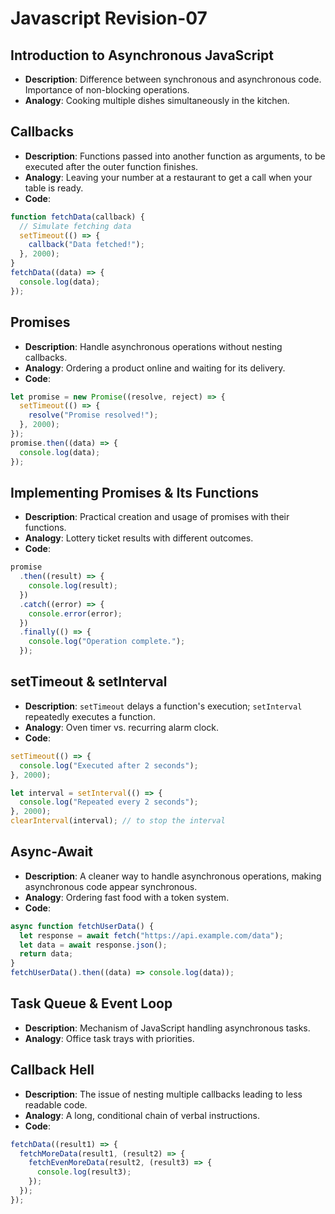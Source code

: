 # Javascript Revision-07

## Introduction to Asynchronous JavaScript

- **Description**: Difference between synchronous and asynchronous code. Importance of non-blocking operations.
- **Analogy**: Cooking multiple dishes simultaneously in the kitchen.

## Callbacks

- **Description**: Functions passed into another function as arguments, to be executed after the outer function finishes.
- **Analogy**: Leaving your number at a restaurant to get a call when your table is ready.
- **Code**:

```javascript
function fetchData(callback) {
  // Simulate fetching data
  setTimeout(() => {
    callback("Data fetched!");
  }, 2000);
}
fetchData((data) => {
  console.log(data);
});
```

## Promises

- **Description**: Handle asynchronous operations without nesting callbacks.
- **Analogy**: Ordering a product online and waiting for its delivery.
- **Code**:

```javascript
let promise = new Promise((resolve, reject) => {
  setTimeout(() => {
    resolve("Promise resolved!");
  }, 2000);
});
promise.then((data) => {
  console.log(data);
});
```

## Implementing Promises & Its Functions

- **Description**: Practical creation and usage of promises with their functions.
- **Analogy**: Lottery ticket results with different outcomes.
- **Code**:

```javascript
promise
  .then((result) => {
    console.log(result);
  })
  .catch((error) => {
    console.error(error);
  })
  .finally(() => {
    console.log("Operation complete.");
  });
```

## setTimeout & setInterval

- **Description**: `setTimeout` delays a function's execution; `setInterval` repeatedly executes a function.
- **Analogy**: Oven timer vs. recurring alarm clock.
- **Code**:

```javascript
setTimeout(() => {
  console.log("Executed after 2 seconds");
}, 2000);

let interval = setInterval(() => {
  console.log("Repeated every 2 seconds");
}, 2000);
clearInterval(interval); // to stop the interval
```

## Async-Await

- **Description**: A cleaner way to handle asynchronous operations, making asynchronous code appear synchronous.
- **Analogy**: Ordering fast food with a token system.
- **Code**:

```javascript
async function fetchUserData() {
  let response = await fetch("https://api.example.com/data");
  let data = await response.json();
  return data;
}
fetchUserData().then((data) => console.log(data));
```

## Task Queue & Event Loop

- **Description**: Mechanism of JavaScript handling asynchronous tasks.
- **Analogy**: Office task trays with priorities.

## Callback Hell

- **Description**: The issue of nesting multiple callbacks leading to less readable code.
- **Analogy**: A long, conditional chain of verbal instructions.
- **Code**:

```javascript
fetchData((result1) => {
  fetchMoreData(result1, (result2) => {
    fetchEvenMoreData(result2, (result3) => {
      console.log(result3);
    });
  });
});
```
